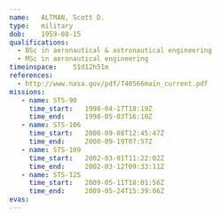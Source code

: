 ```yaml
---
name:	ALTMAN, Scott D.
type:	military
dob:	1959-08-15
qualifications:
  - BSc in aeronautical & astronautical engineering
  - MSc in aeronautical engineering
timeinspace:	51d12h51m
references:
  - http://www.nasa.gov/pdf/740566main_current.pdf
missions:
   - name: STS-90
     time_start:   1998-04-17T18:19Z
     time_end:     1998-05-03T16:10Z
   - name: STS-106
     time_start:   2000-09-08T12:45:47Z
     time_end:     2000-09-19T07:57Z
   - name: STS-109
     time_start:   2002-03-01T11:22:02Z
     time_end:     2002-03-12T09:33:11Z
   - name: STS-125
     time_start:   2009-05-11T18:01:56Z
     time_end:     2009-05-24T15:39:06Z
evas:
---
```

